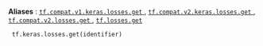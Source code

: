 **Aliases** : [ `tf.compat.v1.keras.losses.get` ](/api_docs/python/tf/keras/losses/get), [ `tf.compat.v2.keras.losses.get` ](/api_docs/python/tf/keras/losses/get), [ `tf.compat.v2.losses.get` ](/api_docs/python/tf/keras/losses/get), [ `tf.losses.get` ](/api_docs/python/tf/keras/losses/get)

```
 tf.keras.losses.get(identifier)
 
```

